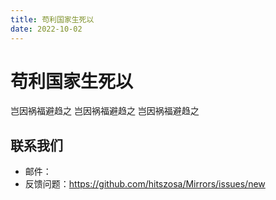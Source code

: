 ```yaml
---
title: 苟利国家生死以
date: 2022-10-02
---
```


# 苟利国家生死以

岂因祸福避趋之
岂因祸福避趋之
岂因祸福避趋之

## 联系我们

-   邮件：
-   反馈问题：<https://github.com/hitszosa/Mirrors/issues/new>
